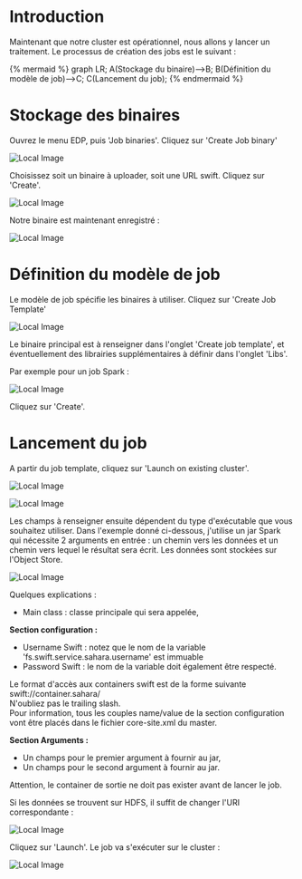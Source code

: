 # Introduction

Maintenant que notre cluster est opérationnel, nous allons y lancer un traitement. Le processus de création des jobs est le suivant :

{% mermaid %}
graph LR;
  A(Stockage du binaire)-->B;
  B(Définition du modèle de job)-->C;
  C(Lancement du job);
{% endmermaid %}

# Stockage des binaires

Ouvrez le menu EDP, puis 'Job binaries'. Cliquez sur 'Create Job binary'

![Local Image](./images/jobs-12.jpg)

Choisissez soit un binaire à uploader, soit une URL swift. Cliquez sur 'Create'.

![Local Image](./images/jobs-03.jpg)

Notre binaire est maintenant enregistré :

![Local Image](./images/jobs-10.jpg)

# Définition du modèle de job

Le modèle de job spécifie les binaires à utiliser. Cliquez sur 'Create Job Template'

![Local Image](./images/jobs-11.jpg)

 Le binaire principal est à renseigner dans l'onglet 'Create job template', et éventuellement des librairies supplémentaires à définir dans l'onglet 'Libs'.

Par exemple pour un job Spark :

![Local Image](./images/jobs-04.jpg)

Cliquez sur 'Create'.

# Lancement du job

A partir du job template, cliquez sur 'Launch on existing cluster'. 

![Local Image](./images/jobs-08.jpg)

![Local Image](./images/jobs-09.jpg)

Les champs à renseigner ensuite dépendent du type d'exécutable que vous souhaitez utiliser. Dans l'exemple donné ci-dessous, j'utilise un jar Spark qui nécessite 2 arguments en entrée : un chemin vers les données et un chemin vers lequel le résultat sera écrit. Les données sont stockées sur l'Object Store.

![Local Image](./images/jobs-06.jpg)

 Quelques explications :

 * Main class : classe principale qui sera appelée,

**Section configuration :**

 * Username Swift : notez que le nom de la variable 'fs.swift.service.sahara.username' est immuable
 * Password Swift : le nom de la variable doit également être respecté.

<div class="alert alert-warning">Le format d'accès aux containers swift est de la forme suivante swift://container.sahara/<br>N'oubliez pas le trailing slash.</div>

<div class="alert alert-notice">Pour information, tous les couples name/value de la section configuration vont être placés dans le fichier core-site.xml du master.</div>

**Section Arguments :**

* Un champs pour le premier argument à fournir au jar,
* Un champs pour le second argument à fournir au jar.

<div class="alert alert-warning">Attention, le container de sortie ne doit pas exister avant de lancer le job.</div>

Si les données se trouvent sur HDFS, il suffit de changer l'URI correspondante :

![Local Image](./images/jobs-05.jpg)

Cliquez sur 'Launch'. Le job va s'exécuter sur le cluster :

![Local Image](./images/jobs-07.jpg)
